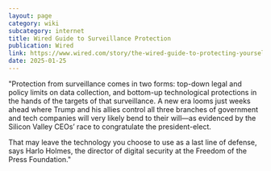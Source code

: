 ```yaml
---
layout: page
category: wiki
subcategory: internet
title: Wired Guide to Surveillance Protection
publication: Wired
link: https://www.wired.com/story/the-wired-guide-to-protecting-yourself-from-government-surveillance/
date: 2025-01-25
---
```


"Protection from surveillance comes in two forms: top-down legal and policy limits on data collection, and bottom-up technological protections in the hands of the targets of that surveillance. A new era looms just weeks ahead where Trump and his allies control all three branches of government and tech companies will very likely bend to their will—as evidenced by the Silicon Valley CEOs’ race to congratulate the president-elect.

That may leave the technology you choose to use as a last line of defense, says Harlo Holmes, the director of digital security at the Freedom of the Press Foundation."
